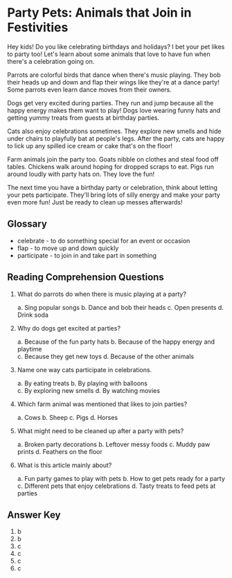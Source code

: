 # Party Pets: Animals that Join in Festivities

Hey kids! Do you like celebrating birthdays and holidays? I bet your pet likes to party too! Let's learn about some animals that love to have fun when there's a celebration going on.

Parrots are colorful birds that dance when there's music playing. They bob their heads up and down and flap their wings like they're at a dance party! Some parrots even learn dance moves from their owners.

Dogs get very excited during parties. They run and jump because all the happy energy makes them want to play! Dogs love wearing funny hats and getting yummy treats from guests at birthday parties.  

Cats also enjoy celebrations sometimes. They explore new smells and hide under chairs to playfully bat at people's legs. After the party, cats are happy to lick up any spilled ice cream or cake that's on the floor!

Farm animals join the party too. Goats nibble on clothes and steal food off tables. Chickens walk around hoping for dropped scraps to eat. Pigs run around loudly with party hats on. They love the fun!
  
The next time you have a birthday party or celebration, think about letting your pets participate. They'll bring lots of silly energy and make your party even more fun! Just be ready to clean up messes afterwards!

## Glossary

- celebrate - to do something special for an event or occasion
- flap - to move up and down quickly
- participate - to join in and take part in something

## Reading Comprehension Questions

1. What do parrots do when there is music playing at a party?

   a. Sing popular songs
   b. Dance and bob their heads
   c. Open presents
   d. Drink soda

2. Why do dogs get excited at parties?

   a. Because of the fun party hats
   b. Because of the happy energy and playtime  
   c. Because they get new toys
   d. Because of the other animals

3. Name one way cats participate in celebrations.

   a. By eating treats
   b. By playing with balloons  
   c. By exploring new smells
   d. By watching movies

4. Which farm animal was mentioned that likes to join parties?

   a. Cows
   b. Sheep
   c. Pigs
   d. Horses

5. What might need to be cleaned up after a party with pets?

   a. Broken party decorations
   b. Leftover messy foods
   c. Muddy paw prints
   d. Feathers on the floor

6. What is this article mainly about?

   a. Fun party games to play with pets
   b. How to get pets ready for a party
   c. Different pets that enjoy celebrations
   d. Tasty treats to feed pets at parties

## Answer Key

1. b
2. b
3. c
4. c
5. c
6. c
